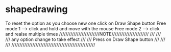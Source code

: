 # shapedrawing
To reset the option as you choose new one click on Draw Shape button
Free mode 1 --> click and hold and move with the mouse
Free mode 2 --> click and realse multiple times
/////////////////////////NOTE///////////////////////
///                                              ///
///       any option change to take effect       ///
///           Press on Draw Shape button         ///
///                                              ///
////////////////////////////////////////////////////
